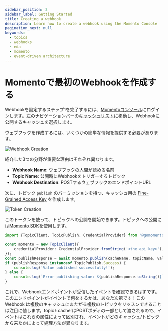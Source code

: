 ```yaml
---
sidebar_position: 2
sidebar_label: Getting Started
title: Creating a webhook
description: Learn how to create a webhook using the Momento Console
pagination_next: null
keywords:
  - topics
  - webhooks
  - eda
  - momento
  - event-driven architecture
---
```


# Momentoで最初のWebhookを作成する

Webhookを設定するステップ1を完了するには、[Momentoコンソール](https://console.gomomento.com)にログインします。左のナビゲーションバーの[キャッシュリスト](https://console.gomomento.com/caches)に移動し、Webhookに公開するキャッシュを選択します。

ウェブフックを作成するには、いくつかの簡単な情報を提供する必要があります。

![Webhook Creation](@site/static/img/topics/creating_webhook.jpg)

紹介した3つの分野が重要な理由はそれぞれ異なります。

-   **Webhook Name**: ウェブフックの人間が読める名前
-   **Topic Name**: 公開時にWebhookをトリガーするトピック
-   **Webhook Destination**: POSTするウェブフックのエンドポイントURL

次に、トピック `publish` のパーミッションを持つ、キャッシュ用の [Fine-Grained Access Key](https://console.gomomento.com/api-keys) を作成します。

![Token Creation](@site/static/img/topics/patterns/create-fine-grained-token.png)

このトークンを使って、トピックへの公開を開始できます。トピックへの公開には[Momento SDK](/topics/develop/api-reference)を使用します。
```typescript
import {TopicClient, TopicPublish, CredentialProvider} from '@gomomento/sdk';

const momento = new TopicClient({
    credentialProvider: CredentialProvider.fromString('<the api key>'),
});
const publishResponse = await momento.publish(cacheName, topicName, value);
if (publishResponse instanceof TopicPublish.Success) {
    console.log('Value published successfully!');
} else {
    console.log(`Error publishing value: ${publishResponse.toString()}`);
}
```

これで、Webhookエンドポイントが受信したイベントを確認できるはずです。このエンドポイントがイベントで何をするかは、あなた次第です！この Webhook は複数のキャッシュにまたがる複数のトピックをリッスンできることは注目に値します。topic`と`cache`はPOSTボディの一部として渡されるので、イベントはこれらの属性によって区別され、イベントがどのキャッシュ/トピックから来たかによって処理方法が異なります。
